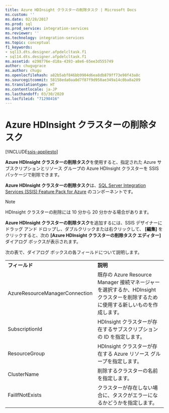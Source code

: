 ```yaml
---
title: Azure HDInsight クラスターの削除タスク | Microsoft Docs
ms.custom: ''
ms.date: 02/28/2017
ms.prod: sql
ms.prod_service: integration-services
ms.reviewer: ''
ms.technology: integration-services
ms.topic: conceptual
f1_keywords:
- sql13.dts.designer.afpdelcltask.f1
- sql14.dts.designer.afpdelcltask.f1
ms.assetid: e298776e-d18a-4393-a8e6-65ee3d555749
author: chugugrace
ms.author: chugu
ms.openlocfilehash: a82b5abf846bb9904d6ea8db879ff73e98f43a8c
ms.sourcegitcommit: 58158eda0aa0d7f87f9d958ae349a14c0ba8a209
ms.translationtype: HT
ms.contentlocale: ja-JP
ms.lasthandoff: 03/30/2020
ms.locfileid: "71298416"
---
```

# <a name="azure-hdinsight-delete-cluster-task"></a>Azure HDInsight クラスターの削除タスク

[!INCLUDE[ssis-appliesto](../../includes/ssis-appliesto-ssvrpluslinux-asdb-asdw-xxx.md)]


**Azure HDInsight クラスターの削除タスク**を使用すると、指定された Azure サブスクリプションとリソース グループの Azure HDInsight クラスターを SSIS パッケージで削除できます。
  
**Azure HDInsight クラスターの削除タスク**は、[SQL Server Integration Services (SSIS) Feature Pack for Azure](../../integration-services/azure-feature-pack-for-integration-services-ssis.md) のコンポーネントです。
  
> [!NOTE]
> HDInsight クラスターの削除には 10 分から 20 分かかる場合があります。  
  
**Azure HDInsight クラスターの削除タスク**を追加するには、SSIS デザイナーにドラッグ アンド ドロップし、ダブルクリックまたは右クリックして、 **[編集]** をクリックすると、次の **[Azure HDInsight クラスターの削除タスク エディター]** ダイアログ ボックスが表示されます。  
  
次の表で、ダイアログ ボックスの各フィールドについて説明します。  
  
|||  
|-|-|  
|**フィールド**|**説明**|  
|AzureResourceManagerConnection|既存の Azure Resource Manager 接続マネージャーを選択するか、HDInsight クラスターを削除するために使用する新しいものを作成します。|
|SubscriptionId|HDInsight クラスターが存在するサブスクリプションの ID を指定します。|
|ResourceGroup|HDInsight クラスターが存在する Azure リソース グループを指定します。|
|ClusterName|削除するクラスターの名前を指定します。|  
|FailIfNotExists|クラスターが存在しない場合に、タスクがエラーになるかどうかを指定します。|

